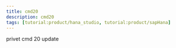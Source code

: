 ```yaml
---
title: cmd20
description: cmd20
tags: [tutorial:product/hana_studio, tutorial:product/sapHana]
---
```


privet cmd 20
update
